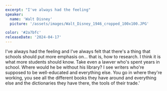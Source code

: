 ```yaml
---
excerpt: "I've always had the feeling"
speaker:
  name: 'Walt Disney'
  picture: '/assets/images/Walt_Disney_1946_cropped_100x100.JPG'

color: '#2a7bfc'
releaseDate: '2024-04-17'
---
```

I've always had the feeling and l've always felt that there's a thing that schools should put more emphasis on... that is, how to research. I think it is what more students should know. Take even a lawver who's spent years in school. Where would he be without his library? I see writers who're supposed to be well-educated and everything else. You go in where they're working, you see all the different books they have around and everything else and the dictionaries they have there, the tools of their trade.'
